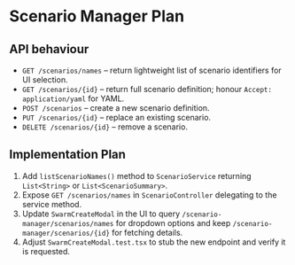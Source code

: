 # Scenario Manager Plan

## API behaviour
- `GET /scenarios/names` – return lightweight list of scenario identifiers for UI selection.
- `GET /scenarios/{id}` – return full scenario definition; honour `Accept: application/yaml` for YAML.
- `POST /scenarios` – create a new scenario definition.
- `PUT /scenarios/{id}` – replace an existing scenario.
- `DELETE /scenarios/{id}` – remove a scenario.

## Implementation Plan
1. Add `listScenarioNames()` method to `ScenarioService` returning `List<String>` or `List<ScenarioSummary>`.
2. Expose `GET /scenarios/names` in `ScenarioController` delegating to the service method.
3. Update `SwarmCreateModal` in the UI to query `/scenario-manager/scenarios/names` for dropdown options and keep `/scenario-manager/scenarios/{id}` for fetching details.
4. Adjust `SwarmCreateModal.test.tsx` to stub the new endpoint and verify it is requested.
